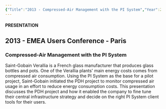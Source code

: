 ```yaml
---
{"Title":"2013 - Compressed-Air Management with the PI System","Year":2013,"Industry":"General","URL":"https://resources.osisoft.com/presentations/compressed-air-management-with-the-pi-system/","PDF":"https://cdn.osisoft.com/corp/en/media/presentations/2013/EMEA2013/PDF/EMEA13_Verallia_BaptistaTurck_DeploymentOfThePDHInfrastructureAtVerallia.pdf","Company":"Verallia","Keywords":["Furnace","France"],"dg-publish":true,"permalink":"/aveva/customer-stories/2013/2013-verallia-compressed-air-management-with-the-pi-system/","dgPassFrontmatter":true}
---
```


#### PRESENTATION

## 2013 - EMEA Users Conference - Paris

### Compressed-Air Management with the PI System

Saint-Gobain Verallia is a French glass manufacturer that produces glass bottles and pots. One of the Verallia plants' main energy costs comes from compressed air consumption. Using the PI System as the base for a pilot project, Saint-Gobain initiated the PDH project to monitor compressed air usage in an effort to reduce energy consumption costs. This presentation discusses the PDH project and how it enabled the company to fine tune their central infrastructure strategy and decide on the right PI System client tools for their users.
